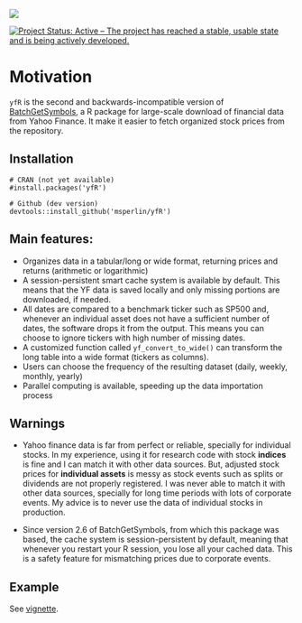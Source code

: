 
<!-- README.md is generated from README.Rmd. Please edit that file -->
<!-- badges: start -->

[![](https://cranlogs.r-pkg.org/badges/yfR)](https://CRAN.R-project.org/yfR)

[![Project Status: Active – The project has reached a stable, usable
state and is being actively
developed.](https://www.repostatus.org/badges/latest/active.svg)](https://www.repostatus.org/#active)
<!-- badges: end -->

# Motivation

`yfR` is the second and backwards-incompatible version of
[BatchGetSymbols](https://CRAN.R-project.org/package=BatchGetSymbols), a
R package for large-scale download of financial data from Yahoo Finance.
It make it easier to fetch organized stock prices from the repository.

## Installation

    # CRAN (not yet available)
    #install.packages('yfR')

    # Github (dev version)
    devtools::install_github('msperlin/yfR')

## Main features:

-   Organizes data in a tabular/long or wide format, returning prices
    and returns (arithmetic or logarithmic)
-   A session-persistent smart cache system is available by default.
    This means that the YF data is saved locally and only missing
    portions are downloaded, if needed.
-   All dates are compared to a benchmark ticker such as SP500 and,
    whenever an individual asset does not have a sufficient number of
    dates, the software drops it from the output. This means you can
    choose to ignore tickers with high number of missing dates.
-   A customized function called `yf_convert_to_wide()` can transform
    the long table into a wide format (tickers as columns).
-   Users can choose the frequency of the resulting dataset (daily,
    weekly, monthly, yearly)
-   Parallel computing is available, speeding up the data importation
    process

## Warnings

-   Yahoo finance data is far from perfect or reliable, specially for
    individual stocks. In my experience, using it for research code with
    stock **indices** is fine and I can match it with other data
    sources. But, adjusted stock prices for **individual assets** is
    messy as stock events such as splits or dividends are not properly
    registered. I was never able to match it with other data sources,
    specially for long time periods with lots of corporate events. My
    advice is to never use the data of individual stocks in production.

-   Since version 2.6 of BatchGetSymbols, from which this package was
    based, the cache system is session-persistent by default, meaning
    that whenever you restart your R session, you lose all your cached
    data. This is a safety feature for mismatching prices due to
    corporate events.

## Example

See [vignette](https://CRAN.R-project.org/package=yfR).
